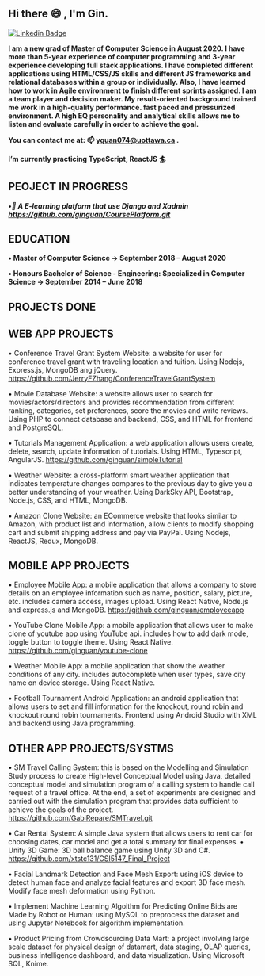 ## Hi there 😄 , I'm Gin. ##

<!--
**ginguan/ginguan** is a ✨ _special_ ✨ repository because its `README.md` (this file) appears on your GitHub profile.

Here are some ideas to get you started:

- 🔭 I’m currently working on ...
- 🌱 I’m currently learning ...
- 👯 I’m looking to collaborate on ...
- 🤔 I’m looking for help with ...
- 💬 Ask me about ...
- 📫 How to reach me: ...
- 😄 Pronouns: ...
- ⚡ Fun fact: ...
-->
[![Linkedin Badge](https://img.shields.io/badge/-YingjinGuan-blue?style=flat&logo=Linkedin&logoColor=white)](https://www.linkedin.com/in/yingjin-guan-a3bb51157)


**I am a new grad of Master of Computer Science in August 2020. I have more than 5-year experience
of computer programming and 3-year experience developing full stack applications. I have completed different applications using HTML/CSS/JS skills and different JS frameworks and relational databases within a group or individually. Also, I have learned how to work in Agile environment to finish different sprints assigned. 
I am a team player and decision maker. My result-oriented background trained me work in a high-quality performance. fast paced and pressurized environment. A high EQ personality and analytical skills allows me to listen and evaluate carefully in order to achieve the goal.**

**You can contact me at: 📫 yguan074@uottawa.ca .**

**I’m currently practicing TypeScript, ReactJS :surfer:**

## PEOJECT IN PROGRESS ##

***•🌱 A E-learning platform that use Django and Xadmin https://github.com/ginguan/CoursePlatform.git***


## EDUCATION ##

**•	Master of Computer Science ->                                                               September 2018 – August 2020**

**•	Honours Bachelor of Science - Engineering: Specialized in Computer Science -> September 2014 – June 2018**

## PROJECTS DONE ##

## WEB APP PROJECTS ##

•	Conference Travel Grant System Website: a website for user for conference travel grant with traveling location and tuition. Using Nodejs, Express.js, MongoDB ang jQuery. https://github.com/JerryFZhang/ConferenceTravelGrantSystem

•	Movie Database Website: a website allows user to search for movies/actors/directors and provides recommendation from different ranking, categories, set preferences, score the movies and write reviews. Using PHP to connect database and backend, CSS, and HTML for frontend and PostgreSQL.

•	Tutorials Management Application: a web application allows users create, delete, search, update information of tutorials. Using HTML, Typescript, AngularJS. https://github.com/ginguan/simpleTutorial

•	Weather Website: a cross-platform smart weather application that indicates temperature changes compares to the previous day to give you a better understanding of your weather. Using DarkSky API, Bootstrap, Node.js, CSS, and HTML, MongoDB. 

•	Amazon Clone Website: an ECommerce website that looks similar to Amazon, with product list and information, allow clients to modify shopping cart and submit shipping address and pay via PayPal. Using Nodejs, ReactJS, Redux, MongoDB.

## MOBILE APP PROJECTS ## 

•	Employee Mobile App: a mobile application that allows a company to store details on an employee information such as name, position, salary, picture, etc. includes camera access, images upload. Using React Native, Node.js and express.js and MongoDB. https://github.com/ginguan/employeeapp

•	YouTube Clone Mobile App: a mobile application that allows user to make clone of youtube app using YouTube api. includes how to add dark mode, toggle button to toggle theme. Using React Native. https://github.com/ginguan/youtube-clone 

•	Weather Mobile App: a mobile application that show the weather conditions of any city. includes autocomplete when user types, save city name on device storage. Using React Native.

•	Football Tournament Android Application: an android application that allows users to set and fill information for the knockout, round robin and knockout round robin tournaments. Frontend using Android Studio with XML and backend using Java programming.

## OTHER APP PROJECTS/SYSTMS ## 
•	SM Travel Calling System: this is based on the Modelling and Simulation Study process to create High-level Conceptual Model using Java, detailed conceptual model and simulation program of a calling system to handle call request of a travel office. At the end, a set of experiments are designed and carried out with the simulation program that provides data sufficient to achieve the goals of the project. https://github.com/GabiRepare/SMTravel.git

•	Car Rental System: A simple Java system that allows users to rent car for choosing dates, car model and get a total summary for final expenses. 
•	Unity 3D Game: 3D ball balance game using Unity 3D and C#.   
https://github.com/xtstc131/CSI5147_Final_Project

•	Facial Landmark Detection and Face Mesh Export: using iOS device to detect human face and analyze facial features and export 3D face mesh. Modify face mesh deformation using Python.

•	 Implement Machine Learning Algoithm for Predicting Online Bids are Made by Robot or Human: using MySQL to preprocess the dataset and using Jupyter Notebook for algorithm implementation. 

•	Product Pricing from Crowdsourcing Data Mart: a project involving large scale dataset for physical design of datamart, data staging, OLAP queries, business intelligence dashboard, and data visualization. Using Microsoft SQL, Knime. 

